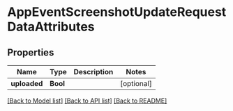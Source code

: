 # AppEventScreenshotUpdateRequestDataAttributes

## Properties
Name | Type | Description | Notes
------------ | ------------- | ------------- | -------------
**uploaded** | **Bool** |  | [optional] 

[[Back to Model list]](../README.md#documentation-for-models) [[Back to API list]](../README.md#documentation-for-api-endpoints) [[Back to README]](../README.md)


